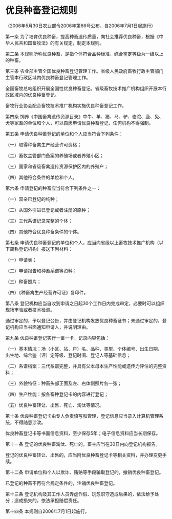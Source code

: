 # 优良种畜登记规则

（2006年5月30日农业部令2006年第66号公布，自2006年7月1日起施行）


第一条 为了培育优良种畜，提高种畜遗传质量，向社会推荐优良种畜，根据《中华人民共和国畜牧法》的有关规定，制定本规则。

第二条 本规则所称优良种畜，是指个体符合品种标准，综合鉴定等级为一级以上的种畜。

第三条 农业部主管全国优良种畜登记管理工作。省级人民政府畜牧行政主管部门主管本行政区域内优良种畜登记管理工作。

全国畜牧总站组织开展全国性优良种畜登记。省级畜牧技术推广机构组织开展本行政区域内的优良种畜登记。

畜牧行业协会配合畜牧技术推广机构实施优良种畜登记工作。

第四条 饲养《中国畜禽遗传资源目录》中牛、羊、猪、马、驴、骆驼、鹿、兔、犬等家畜的单位和个人，可以自愿申请优良种畜登记，任何机构不得强制。

第五条 申请优良种畜登记的单位和个人应当符合下列条件：

（一）取得种畜禽生产经营许可资格；

（二）畜牧主管部门备案的养殖场或者养殖小区；

（三）国家和省级畜禽遗传资源保护区内的养殖户；

（四）其他符合条件的单位和个人。

第六条 申请登记的种畜应当符合下列条件之一：

（一）双亲已登记的纯种；

（二）从国外引进已登记或者注册的原种；

（三）三代系谱记录完整的个体；

（四）其他符合优良种畜条件的个体。

第七条 申请优良种畜登记的单位和个人，应当向省级以上畜牧技术推广机构（以下简称登记机构）报送下列材料：

（一）申请表；

（二）申请报告和种畜系谱等资料；

（三）种畜照片；

（四）《种畜禽生产经营许可证》复印件。

第八条 登记机构应当自收到申请之日起30个工作日内完成审定，必要时可以组织现场审验或者技术检测。

通过审定的，予以登记公告，并由登记机构发放优良种畜证书；未通过审定的，登记机构应当书面通知申请人，并说明理由。

第九条 优良种畜登记实行一畜一卡，记录内容包括：

（一）基本情况：场（小区、站、户）名、品种、类型、个体编号、出生日期、 出生地、综合鉴（评）定等级、登记时间、登记人等基础信息；

（二）系谱档案：三代系谱完整，并具有父本母本生产性能或遗传力评估的完整资料；

（三）外貌特征：种畜头部正面及左、右体侧照片各一张；

（四）生产性能：按各畜种登记卡的内容进行登记；

（五）优良种畜转让、出售、死亡、淘汰等情况。

第十条 优良种畜登记卡由专人负责填写和管理，登记信息应当录入计算机管理系统，不得随意涂改。

优良种畜登记卡等书面信息资料，至少保存5年；电子信息资料应当长期保存。

第十一条 登记的优良种畜淘汰、死亡的，畜主应当在30日内向登记机构报告。

登记的优良种畜转让、出售的，应当附优良种畜登记卡等相关资料，并办理变更手续。

第十二条 申请单位和个人以欺诈、贿赂等手段骗取登记的，撤销优良种畜登记。

已登记的种畜不再符合规定条件的，注销优良种畜登记。

第十三条 登记机构及其工作人员弄虚作假、玩忽职守造成后果的，依法给予处分；造成损失的，依法承担赔偿责任。

第十四条 本规则自2006年7月1日起施行。